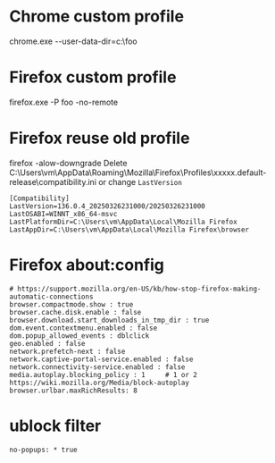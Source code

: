 # Chrome custom profile
chrome.exe --user-data-dir=c:\foo

# Firefox custom profile
firefox.exe -P foo -no-remote

# Firefox reuse old profile
firefox -alow-downgrade
Delete C:\Users\vm\AppData\Roaming\Mozilla\Firefox\Profiles\xxxxx.default-release\compatibility.ini
or change `LastVersion`
```
[Compatibility]
LastVersion=136.0.4_20250326231000/20250326231000
LastOSABI=WINNT_x86_64-msvc
LastPlatformDir=C:\Users\vm\AppData\Local\Mozilla Firefox
LastAppDir=C:\Users\vm\AppData\Local\Mozilla Firefox\browser
```

# Firefox about:config
```
# https://support.mozilla.org/en-US/kb/how-stop-firefox-making-automatic-connections
browser.compactmode.show : true
browser.cache.disk.enable : false
browser.download.start_downloads_in_tmp_dir : true
dom.event.contextmenu.enabled : false
dom.popup_allowed_events : dblclick
geo.enabled : false
network.prefetch-next : false
network.captive-portal-service.enabled : false
network.connectivity-service.enabled : false
media.autoplay.blocking_policy : 1     # 1 or 2 https://wiki.mozilla.org/Media/block-autoplay
browser.urlbar.maxRichResults: 8
```

# ublock filter
```
no-popups: * true
```
